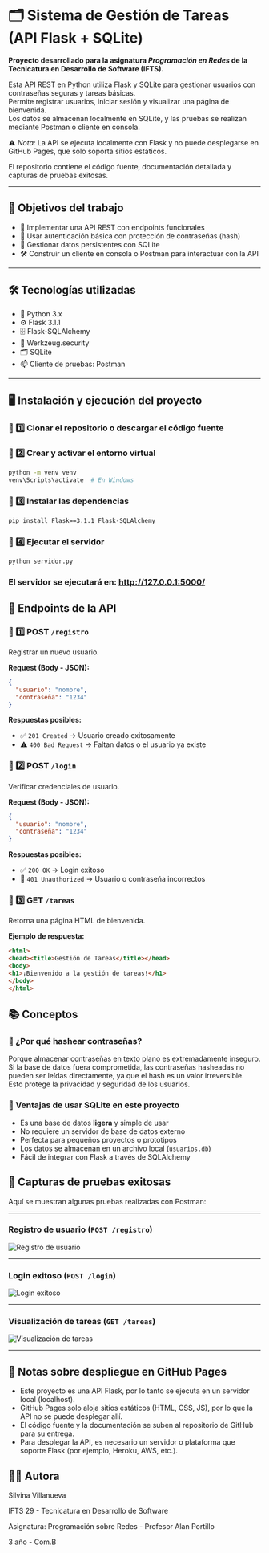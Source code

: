 # 🗂️ Sistema de Gestión de Tareas (API Flask + SQLite)

**Proyecto desarrollado para la asignatura _Programación en Redes_ de la Tecnicatura en Desarrollo de Software (IFTS).**

Esta API REST en Python utiliza Flask y SQLite para gestionar usuarios con contraseñas seguras y tareas básicas.  
Permite registrar usuarios, iniciar sesión y visualizar una página de bienvenida.  
Los datos se almacenan localmente en SQLite, y las pruebas se realizan mediante Postman o cliente en consola.

⚠️ _Nota:_ La API se ejecuta localmente con Flask y no puede desplegarse en GitHub Pages, que solo soporta sitios estáticos.

El repositorio contiene el código fuente, documentación detallada y capturas de pruebas exitosas.


---

## 🎯 Objetivos del trabajo

- 🚀 Implementar una API REST con endpoints funcionales  
- 🔐 Usar autenticación básica con protección de contraseñas (hash)  
- 💾 Gestionar datos persistentes con SQLite  
- 🛠️ Construir un cliente en consola o Postman para interactuar con la API  

---

## 🛠️ Tecnologías utilizadas

- 🐍 Python 3.x  
- ⚙️ Flask 3.1.1  
- 🗄️ Flask-SQLAlchemy  
- 🔐 Werkzeug.security  
- 🗂️ SQLite  
- 📫 Cliente de pruebas: Postman  

---

## 🖥️ Instalación y ejecución del proyecto

### 📌 1️⃣ Clonar el repositorio o descargar el código fuente

### 📌 2️⃣ Crear y activar el entorno virtual

```bash
python -m venv venv  
venv\Scripts\activate  # En Windows
```

### 📌 3️⃣ Instalar las dependencias

```bash
pip install Flask==3.1.1 Flask-SQLAlchemy
```

### 📌 4️⃣ Ejecutar el servidor

```bash
python servidor.py
```

### El servidor se ejecutará en: http://127.0.0.1:5000/

## 🔗 Endpoints de la API

### 🔸 1️⃣ POST `/registro`

Registrar un nuevo usuario.

**Request (Body - JSON):**

```json
{
  "usuario": "nombre",
  "contraseña": "1234"
}
```
**Respuestas posibles:**

- ✅ `201 Created` → Usuario creado exitosamente  
- ⚠️ `400 Bad Request` → Faltan datos o el usuario ya existe  

### 🔸 2️⃣ POST `/login`

Verificar credenciales de usuario.

**Request (Body - JSON):**

```json
{
  "usuario": "nombre",
  "contraseña": "1234"
}
```
**Respuestas posibles:**

- ✅ `200 OK` → Login exitoso  
- 🚫 `401 Unauthorized` → Usuario o contraseña incorrectos  

### 🔸 3️⃣ GET `/tareas`

Retorna una página HTML de bienvenida.

**Ejemplo de respuesta:**

```html
<html>
<head><title>Gestión de Tareas</title></head>
<body>
<h1>¡Bienvenido a la gestión de tareas!</h1>
</body>
</html>
```
## 📚 Conceptos

### 🔐 ¿Por qué hashear contraseñas?

Porque almacenar contraseñas en texto plano es extremadamente inseguro.  
Si la base de datos fuera comprometida, las contraseñas hasheadas no pueden ser leídas directamente, ya que el hash es un valor irreversible.  
Esto protege la privacidad y seguridad de los usuarios.

### 💾 Ventajas de usar SQLite en este proyecto

- Es una base de datos **ligera** y simple de usar  
- No requiere un servidor de base de datos externo  
- Perfecta para pequeños proyectos o prototipos  
- Los datos se almacenan en un archivo local (`usuarios.db`)  
- Fácil de integrar con Flask a través de SQLAlchemy  

## 📸 Capturas de pruebas exitosas

Aquí se muestran algunas pruebas realizadas con Postman:

---

### Registro de usuario (`POST /registro`)

![Registro de usuario](capturas_postman/registro_usuario.png)

---

### Login exitoso (`POST /login`)

![Login exitoso](capturas_postman/login.png)

---

### Visualización de tareas (`GET /tareas`)

![Visualización de tareas](capturas_postman/tareas.png)

---

## 🚀 Notas sobre despliegue en GitHub Pages 

- Este proyecto es una API Flask, por lo tanto se ejecuta en un servidor local (localhost).
- GitHub Pages solo aloja sitios estáticos (HTML, CSS, JS), por lo que la API no se puede desplegar allí.
- El código fuente y la documentación se suben al repositorio de GitHub para su entrega.
- Para desplegar la API, es necesario un servidor o plataforma que soporte Flask (por ejemplo, Heroku, AWS, etc.).


## 👩‍💻 Autora

Silvina Villanueva  

IFTS 29 - Tecnicatura en Desarrollo de Software 

Asignatura: Programación sobre Redes - Profesor Alan Portillo

3 año - Com.B



